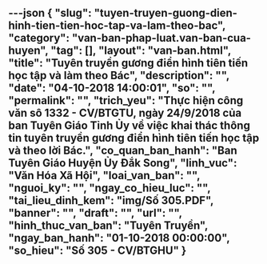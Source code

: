 ---json
{
    "slug": "tuyen-truyen-guong-dien-hinh-tien-tien-hoc-tap-va-lam-theo-bac",
    "category": "van-ban-phap-luat.van-ban-cua-huyen",
    "tag": [],
    "layout": "van-ban.html",
    "title": "Tuyên truyền gương điển hình tiên tiến học tập và làm theo Bác",
    "description": "",
    "date": "04-10-2018 14:00:01",
    "so": "",
    "permalink": "",
    "trich_yeu": "Thực hiện công văn sô 1332 - CV/BTGTU, ngày 24/9/2018 của ban Tuyên Giáo Tỉnh Ủy về việc khai thác thông tin tuyên truyền gương điển hình tiên tiến học tập và theo lời Bác.",
    "co_quan_ban_hanh": "Ban Tuyên Giáo Huyện Ủy Đắk Song",
    "linh_vuc": "Văn Hóa Xã Hội",
    "loai_van_ban": "",
    "nguoi_ky": "",
    "ngay_co_hieu_luc": "",
    "tai_lieu_dinh_kem": "img/Số 305.PDF",
    "banner": "",
    "draft": "",
    "url": "",
    "hinh_thuc_van_ban": "Tuyên Truyền",
    "ngay_ban_hanh": "01-10-2018 00:00:00",
    "so_hieu": "Số 305 - CV/BTGHU"
}
---
